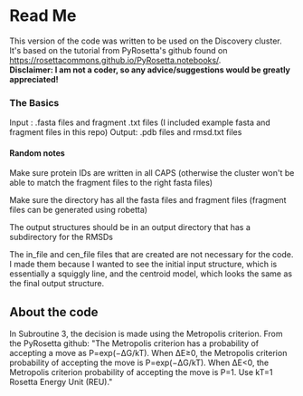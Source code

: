 # Read Me

This version of the code was written to be used on the Discovery cluster. It's based on the tutorial from PyRosetta's github found on https://rosettacommons.github.io/PyRosetta.notebooks/.  
**Disclaimer: I am not a coder, so any advice/suggestions would be greatly appreciated!** 

### The Basics
Input : .fasta files and fragment .txt files  (I included example fasta and fragment files in this repo)
Output: .pdb files and rmsd.txt files

#### Random notes
Make sure protein IDs are written in all CAPS (otherwise the cluster won't be able to match the fragment files to the right fasta files) 

Make sure the directory has all the fasta files and fragment files (fragment files can be generated using robetta) 

The output structures should be in an output directory that has a subdirectory for the RMSDs


The in_file and cen_file files that are created are not necessary for the code. I made them because I wanted to see the initial input structure, which is essentially a squiggly line, and the centroid model, which looks the same as the final output structure. 



## About the code

In Subroutine 3, the decision is made using the Metropolis criterion. From the PyRosetta github: 
  "The Metropolis criterion has a probability of accepting a move as P=exp(−ΔG/kT). When ΔE≥0, the Metropolis criterion probability of accepting the move is P=exp(−ΔG/kT). When ΔE<0, the Metropolis criterion probability of accepting the move is P=1. Use kT=1 Rosetta Energy Unit (REU)."
